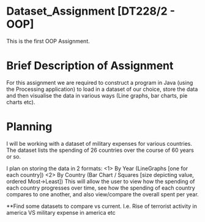 # Dataset_Assignment [DT228/2 - OOP]
This is the first OOP Assignment.

# Brief Description of Assignment
For this assignment we are required to construct a program in Java (using the Processing application) to load 
in a dataset of our choice, store the data and then visualise the data in various ways 
(Line graphs, bar charts, pie charts etc).

# Planning
I will be working with a dataset of military expenses for various countries.
The dataset lists the spending of 26 countries over the course of 60 years or so.

I plan on storing the data in 2 formats:
	<1> By Year (LineGraphs [one for each country])
	<2> By Country (Bar Chart / Squares [size depicting value, ordered Most->Least])
This will allow the user to view how the spending of each country progresses over time,  see how the
spending of each country compares to one another, and also view/compare the overall spent per year.

**Find some datasets to compare vs current. I.e. Rise of terrorist activity in america VS military expense in america etc
